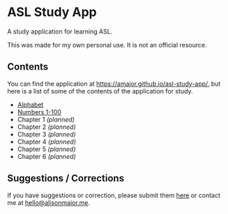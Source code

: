 # ASL Study App

A study application for learning ASL.

This was made for my own personal use. It is not an official resource.

## Contents

You can find the application at https://amajor.github.io/asl-study-app/, but
here is a list of some of the contents of the application for study.

* [Alphabet](https://amajor.github.io/asl-study-app/#/alphabet)
* [Numbers 1-100](https://amajor.github.io/asl-study-app/#/numbers)
* Chapter 1 _(planned)_
* Chapter 2 _(planned)_
* Chapter 3 _(planned)_
* Chapter 4 _(planned)_
* Chapter 5 _(planned)_
* Chapter 6 _(planned)_

## Suggestions / Corrections

If you have suggestions or correction, please submit them
[here](https://github.com/amajor/asl-study-app/issues) or contact me at
hello@alisonmajor.me.
